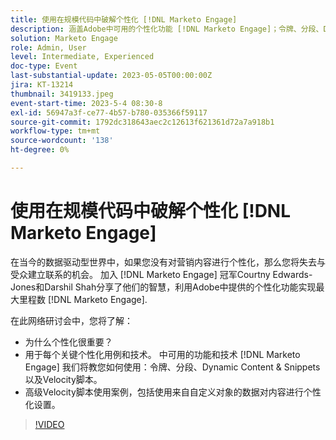 ```yaml
---
title: 使用在规模代码中破解个性化 [!DNL Marketo Engage]
description: 涵盖Adobe中可用的个性化功能 [!DNL Marketo Engage]；令牌、分段、Dynamic Content & Snippets和Velocity脚本。  高级Velocity脚本使用案例，包括使用来自自定义对象的数据对内容进行个性化设置。
solution: Marketo Engage
role: Admin, User
level: Intermediate, Experienced
doc-type: Event
last-substantial-update: 2023-05-05T00:00:00Z
jira: KT-13214
thumbnail: 3419133.jpeg
event-start-time: 2023-5-4 08:30-8
exl-id: 56947a3f-ce77-4b57-b780-035366f59117
source-git-commit: 1792dc318643aec2c12613f621361d72a7a918b1
workflow-type: tm+mt
source-wordcount: '138'
ht-degree: 0%

---
```


# 使用在规模代码中破解个性化 [!DNL Marketo Engage]

在当今的数据驱动型世界中，如果您没有对营销内容进行个性化，那么您将失去与受众建立联系的机会。 加入 [!DNL Marketo Engage] 冠军Courtny Edwards-Jones和Darshil Shah分享了他们的智慧，利用Adobe中提供的个性化功能实现最大里程数 [!DNL Marketo Engage].

在此网络研讨会中，您将了解：

* 为什么个性化很重要？
* 用于每个关键个性化用例和技术。 中可用的功能和技术 [!DNL Marketo Engage] 我们将教您如何使用：令牌、分段、Dynamic Content &amp; Snippets以及Velocity脚本。
* 高级Velocity脚本使用案例，包括使用来自自定义对象的数据对内容进行个性化设置。

>[!VIDEO](https://video.tv.adobe.com/v/3419133/?learn=on)
